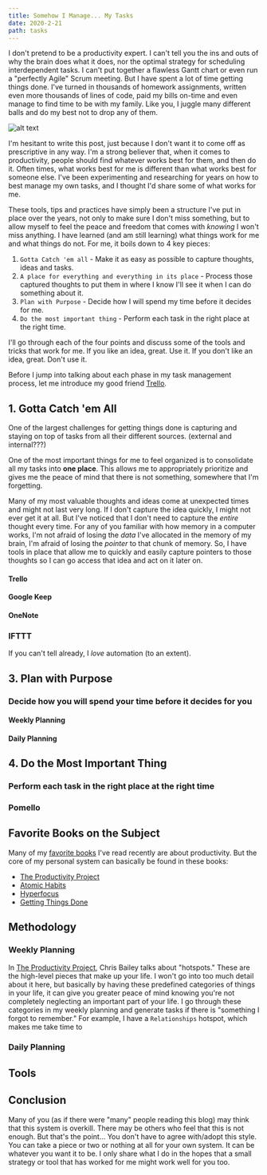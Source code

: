 ```yaml
---
title: Somehow I Manage... My Tasks
date: 2020-2-21
path: tasks
---
```


I don't pretend to be a productivity expert. I can't tell you the ins and outs of why the brain does what it does, nor the optimal strategy for scheduling interdependent tasks. I can't put together a flawless Gantt chart or even run a "perfectly Agile" Scrum meeting. But I have spent a lot of time getting things done. I've turned in thousands of homework assignments, written even more thousands of lines of code, paid my bills on-time and even manage to find time to be with my family. Like you, I juggle many different balls and do my best not to drop any of them.

![alt text](https://i.makeagif.com/media/5-01-2015/ZUZocx.gif)

I'm hesitant to write this post, just because I don't want it to come off as prescriptive in any way. I'm a strong believer that, when it comes to productivity, people should find whatever works best for them, and then do it. Often times, what works best for me is different than what works best for someone else. I've been experimenting and researching for years on how to best manage my own tasks, and I thought I'd share some of what works for me.

These tools, tips and practices have simply been a structure I've put in place over the years, not only to make sure I don't miss something, but to allow myself to feel the peace and freedom that comes with *knowing* I won't miss anything. I have learned (and am still learning) what things work for me and what things do not. For me, it boils down to 4 key pieces:

1. `Gotta Catch 'em all` - Make it as easy as possible to capture thoughts, ideas and tasks.
2. `A place for everything and everything in its place` - Process those captured thoughts to put them in where I know I'll see it when I can do something about it.
3. `Plan with Purpose` - Decide how I will spend my time before it decides for me.
4. `Do the most important thing` - Perform each task in the right place at the right time.

I'll go through each of the four points and discuss some of the tools and tricks that work for me. If you like an idea, great. Use it. If you don't like an idea, great. Don't use it.

Before I jump into talking about each phase in my task management process, let me introduce my good friend [Trello](https://www.trello.com). 

## 1. Gotta Catch 'em All

One of the largest challenges for getting things done is capturing and staying on top of tasks from all their different sources. (external and internal???)

One of the most important things for me to feel organized is to consolidate all my tasks into **one place**. This allows me to appropriately prioritize and gives me the peace of mind that there is not something, somewhere that I'm forgetting.

Many of my most valuable thoughts and ideas come at unexpected times and might not last very long. If I don't capture the idea quickly, I might not ever get it at all. But I've noticed that I don't need to capture the *entire* thought every time. For any of you familiar with how memory in a computer works, I'm not afraid of losing the *data* I've allocated in the memory of my brain, I'm afraid of losing the *pointer* to that chunk of memory. So, I have tools in place that allow me to quickly and easily capture pointers to those thoughts so I can go access that idea and act on it later on.

#### Trello



#### Google Keep



#### OneNote



### IFTTT

If you can't tell already, I *love* automation (to an extent).

## 3. Plan with Purpose
### Decide how you will spend your time before it decides for you

#### Weekly Planning

#### Daily Planning

## 4. Do the Most Important Thing
### Perform each task in the right place at the right time

### Pomello



## Favorite Books on the Subject

Many of my [favorite books](/#/books) I've read recently are about productivity. But the core of my personal system can basically be found in these books:

- [The Productivity Project]()
- [Atomic Habits]()
- [Hyperfocus]()
- [Getting Things Done]()

## Methodology






### Weekly Planning

In [The Productivity Project](), Chris Bailey talks about "hotspots." These are the high-level pieces that make up your life. I won't go into too much detail about it here, but basically by having these predefined categories of things in your life, it can give you greater peace of mind knowing you're not completely neglecting an important part of your life. I go through these categories in my weekly planning and generate tasks if there is "something I forgot to remember." For example, I have a `Relationships` hotspot, which makes me take time to

### Daily Planning

## Tools








## Conclusion

Many of you (as if there were "many" people reading this blog) may think that this system is overkill. There may be others who feel that this is not enough. But that's the point... You don't have to agree with/adopt this style. You can take a piece or two or nothing at all for your own system. It can be whatever you want it to be. I only share what I do in the hopes that a small strategy or tool that has worked for me might work well for you too.